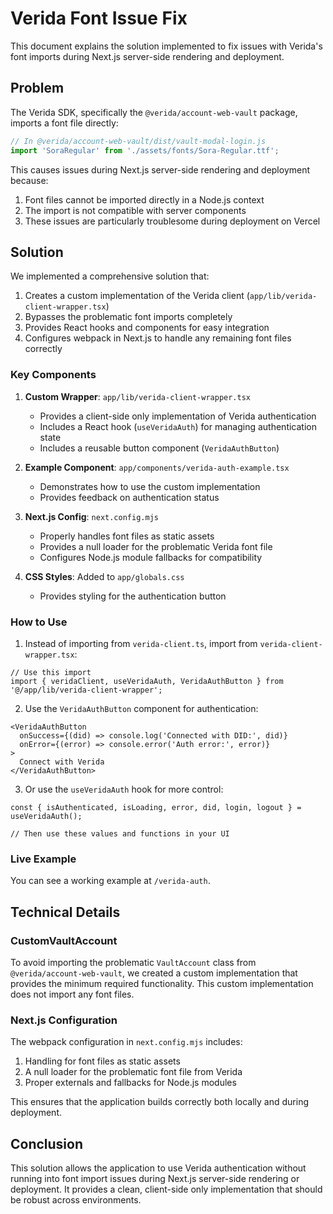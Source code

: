 # Verida Font Issue Fix

This document explains the solution implemented to fix issues with Verida's font imports during Next.js server-side rendering and deployment.

## Problem

The Verida SDK, specifically the `@verida/account-web-vault` package, imports a font file directly:

```js
// In @verida/account-web-vault/dist/vault-modal-login.js
import 'SoraRegular' from './assets/fonts/Sora-Regular.ttf';
```

This causes issues during Next.js server-side rendering and deployment because:

1. Font files cannot be imported directly in a Node.js context
2. The import is not compatible with server components
3. These issues are particularly troublesome during deployment on Vercel

## Solution

We implemented a comprehensive solution that:

1. Creates a custom implementation of the Verida client (`app/lib/verida-client-wrapper.tsx`)
2. Bypasses the problematic font imports completely
3. Provides React hooks and components for easy integration
4. Configures webpack in Next.js to handle any remaining font files correctly

### Key Components

1. **Custom Wrapper**: `app/lib/verida-client-wrapper.tsx`
   - Provides a client-side only implementation of Verida authentication
   - Includes a React hook (`useVeridaAuth`) for managing authentication state
   - Includes a reusable button component (`VeridaAuthButton`)

2. **Example Component**: `app/components/verida-auth-example.tsx`
   - Demonstrates how to use the custom implementation
   - Provides feedback on authentication status

3. **Next.js Config**: `next.config.mjs`
   - Properly handles font files as static assets
   - Provides a null loader for the problematic Verida font file
   - Configures Node.js module fallbacks for compatibility

4. **CSS Styles**: Added to `app/globals.css`
   - Provides styling for the authentication button

### How to Use

1. Instead of importing from `verida-client.ts`, import from `verida-client-wrapper.tsx`:

```tsx
// Use this import
import { veridaClient, useVeridaAuth, VeridaAuthButton } from '@/app/lib/verida-client-wrapper';
```

2. Use the `VeridaAuthButton` component for authentication:

```tsx
<VeridaAuthButton 
  onSuccess={(did) => console.log('Connected with DID:', did)}
  onError={(error) => console.error('Auth error:', error)}
>
  Connect with Verida
</VeridaAuthButton>
```

3. Or use the `useVeridaAuth` hook for more control:

```tsx
const { isAuthenticated, isLoading, error, did, login, logout } = useVeridaAuth();

// Then use these values and functions in your UI
```

### Live Example

You can see a working example at `/verida-auth`.

## Technical Details

### CustomVaultAccount

To avoid importing the problematic `VaultAccount` class from `@verida/account-web-vault`, we created a custom implementation that provides the minimum required functionality. This custom implementation does not import any font files.

### Next.js Configuration

The webpack configuration in `next.config.mjs` includes:

1. Handling for font files as static assets
2. A null loader for the problematic font file from Verida
3. Proper externals and fallbacks for Node.js modules

This ensures that the application builds correctly both locally and during deployment.

## Conclusion

This solution allows the application to use Verida authentication without running into font import issues during Next.js server-side rendering or deployment. It provides a clean, client-side only implementation that should be robust across environments. 
